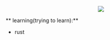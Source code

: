 <div align="center">

  ![](https://github-readme-stats.vercel.app/api?username=oYakate&show_icons=true&theme=transparent)

</div>


** learning(trying to learn):**
- rust

